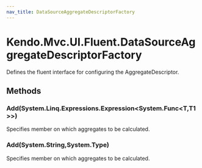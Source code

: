 ```yaml
---
nav_title: DataSourceAggregateDescriptorFactory
---
```


# Kendo.Mvc.UI.Fluent.DataSourceAggregateDescriptorFactory
Defines the fluent interface for configuring the AggregateDescriptor.




## Methods


### Add(System.Linq.Expressions.Expression\<System.Func\<T,T1\>\>)
Specifies member on which aggregates to be calculated.





### Add(System.String,System.Type)
Specifies member on which aggregates to be calculated.






